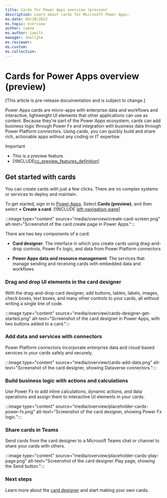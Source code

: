 ```yaml
---
title: Cards for Power Apps overview (preview)
description: Learn about cards for Microsoft Power Apps.
ms.date: 09/20/2022
ms.topic: overview
author: iaanw
ms.author: iawilt
manager: shellyha
ms.reviewer: 
ms.custom: 
ms.collection: 
---
```


# Cards for Power Apps overview (preview)

[This article is pre-release documentation and is subject to change.]

Power Apps cards are micro-apps with enterprise data and workflows and interactive, lightweight UI elements that other applications can use as content. Because they're part of the Power Apps ecosystem, cards can add business logic through Power Fx and integration with business data through Power Platform connectors. Using cards, you can quickly build and share rich, actionable apps without any coding or IT expertise.

> [!IMPORTANT]
> - This is a preview feature.
> - [!INCLUDE[cc_preview_features_definition](../includes/cc-preview-features-definition.md)]

## Get started with cards

You can create cards with just a few clicks. There are no complex systems or services to deploy and maintain.

To get started, sign in to [Power Apps](https://make.powerapps.com). Select **Cards (preview)**, and then select **+ Create a card**. [!INCLUDE [left-navigation-pane](../includes/left-navigation-pane.md)]

:::image type="content" source="media/overview/create-card-screen.png" alt-text="Screenshot of the card create page in Power Apps.":::

There are two key components of a card:

- **Card designer**: The interface in which you create cards using drag-and-drop controls, Power Fx logic, and data from Power Platform connectors

- **Power Apps data and resource management**: The services that manage sending and receiving cards with embedded data and workflows

### Drag and drop UI elements in the card designer

With the drag-and-drop card designer, add buttons, tables, labels, images, check boxes, text boxes, and many other controls to your cards, all without writing a single line of code.

:::image type="content" source="media/overview/cards-designer-get-started.png" alt-text="Screenshot of the card designer in Power Apps, with two buttons added to a card.":::

### Add data and services with connectors

Power Platform connectors incorporate enterprise data and cloud-based services in your cards safely and securely.

:::image type="content" source="media/overview/cards-add-data.png" alt-text="Screenshot of the card designer, showing Dataverse connectors.":::

### Build business logic with actions and calculations

Use Power Fx to add inline calculations, dynamic actions, and data operations and assign them to interactive UI elements in your cards.

:::image type="content" source="media/overview/placeholder-cards-power-fx.png" alt-text="Screenshot of the card designer, showing Power Fx logic.":::

### Share cards in Teams

 Send cards from the card designer to a Microsoft Teams chat or channel to share your cards with others.

:::image type="content" source="media/overview/placeholder-cards-play-page.png" alt-text="Screenshot of the card designer Play page, showing the Send button.":::

### Next steps

Learn more about the [card designer](make-a-card/designer-overview.md) and start making your own cards.
